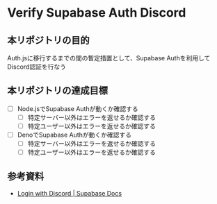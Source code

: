 # Verify Supabase Auth Discord

## 本リポジトリの目的
Auth.jsに移行するまでの間の暫定措置として、Supabase Authを利用してDiscord認証を行なう

## 本リポジトリの達成目標
- [ ] Node.jsでSupabase Authが動くか確認する
  - [ ] 特定サーバー以外はエラーを返せるか確認する
  - [ ] 特定ユーザー以外はエラーを返せるか確認する
- [ ] DenoでSupabase Authが動くか確認する
  - [ ] 特定サーバー以外はエラーを返せるか確認する
  - [ ] 特定ユーザー以外はエラーを返せるか確認する

## 参考資料
- [Login with Discord | Supabase Docs](https://supabase.com/docs/guides/auth/social-login/auth-discord)
